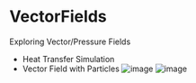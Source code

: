 # VectorFields
Exploring Vector/Pressure Fields
* Heat Transfer Simulation
* Vector Field with Particles
![image](https://user-images.githubusercontent.com/48923561/95021863-470f0000-0639-11eb-986d-c6bfc57f1ebe.png)
![image](https://user-images.githubusercontent.com/48923561/95022027-30b57400-063a-11eb-8475-3e189ddbe519.png)
